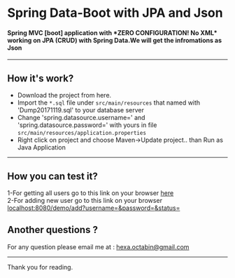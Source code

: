 # Spring Data-Boot with JPA and Json
<h4>Spring MVC [boot] application with <b>*ZERO CONFIGURATION! No XML*</b> working on JPA (CRUD) with Spring Data.We will get the infromations as Json</h4>
<hr>
<h2>How it's work?</h2>
<ul>
<li>Download the project from here.</li>
<li>Import the <code>*.sql</code> file under <code>src/main/resources</code> that named with 'Dump20171119.sql' to your database server</li>
<li>Change 'spring.datasource.username=' and 'spring.datasource.password=' with yours in file <code>src/main/resources/application.properties</code></li>
<li>Right click on project and choose Maven->Update project.. than Run as Java Application</li>
</ul>
<hr>
<h2>How you can test it?</h2>
1-For getting all users go to this link on your browser <a href="localhost:8080/demo/all"> here </a> <br/>
2-For adding new user go to this link on your browser <a href="localhost:8080/demo/add">localhost:8080/demo/add?username=<your name>&password=<your password>&status=<true or false> </a>
  
<h2>Another questions ?</h2> 
For any question please email me at : <a href="mailto:hexa.octabin@gmail.com">hexa.octabin@gmail.com</a>
<hr>
Thank you for reading.
